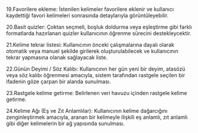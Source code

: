 19.Favorilere ekleme: İstenilen kelimeler favorilere eklenir ve kullanıcı kaydettiği favori kelimeleri sonrasında detaylarıyla görüntüleyebilir.

20.Basit quizler: Çoktan seçmeli, boşluk doldurma veya eşleştirme gibi farklı formatlarda hazırlanan quizler kullanıcının öğrenme sürecini destekleycektir.

21.Kelime tekrar listesi: Kullanıcının önceki çalışmalarına dayalı olarak otomatik veya manuel şekilde girilerek oluşturulabilecek ve kullanıcının tekrar yapmasına olanak sağlayacak liste.

22.Günün Deyimi / Söz Kalıbı: Kullanıcının her gün yeni bir deyim, atasözü veya söz kalıbı öğrenmesi amacıyla, sistem tarafından rastgele seçilen bir ifadenin göze çarpan bir alanda sunulması.

23.Rastgele kelime getirme: Belirlenen veri havuzu içinden rastgele kelime getirme.

24.Kelime Ağı (Eş ve Zıt Anlamlılar): Kullanıcının kelime dağarcığını zenginleştirmek amacıyla, aranan bir kelimeyle ilişkili eş anlamlı, zıt anlamlı gibi diğer kelimelerin bir ağ yapısında sunulması.
